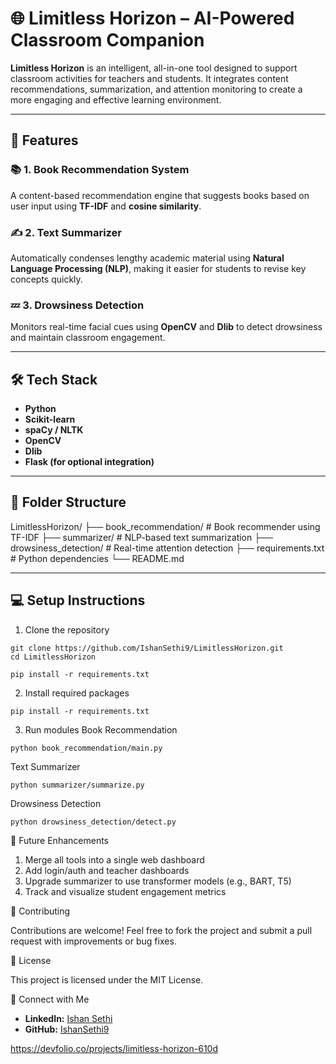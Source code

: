 # 🌐 Limitless Horizon – AI-Powered Classroom Companion

**Limitless Horizon** is an intelligent, all-in-one tool designed to support classroom activities for teachers and students. It integrates content recommendations, summarization, and attention monitoring to create a more engaging and effective learning environment.

---

## 🚀 Features

### 📚 1. Book Recommendation System
A content-based recommendation engine that suggests books based on user input using **TF-IDF** and **cosine similarity**.

### ✍️ 2. Text Summarizer
Automatically condenses lengthy academic material using **Natural Language Processing (NLP)**, making it easier for students to revise key concepts quickly.

### 💤 3. Drowsiness Detection
Monitors real-time facial cues using **OpenCV** and **Dlib** to detect drowsiness and maintain classroom engagement.

---

## 🛠️ Tech Stack

- **Python**
- **Scikit-learn**
- **spaCy / NLTK**
- **OpenCV**
- **Dlib**
- **Flask (for optional integration)**

---

## 📁 Folder Structure
LimitlessHorizon/
├── book_recommendation/ # Book recommender using TF-IDF
├── summarizer/ # NLP-based text summarization
├── drowsiness_detection/ # Real-time attention detection
├── requirements.txt # Python dependencies
└── README.md


---

## 💻 Setup Instructions

1. Clone the repository
```
git clone https://github.com/IshanSethi9/LimitlessHorizon.git
cd LimitlessHorizon

pip install -r requirements.txt

```
2. Install required packages
```
pip install -r requirements.txt
```

3. Run modules
Book Recommendation
```
python book_recommendation/main.py
```
Text Summarizer
```
python summarizer/summarize.py
```
Drowsiness Detection
```
python drowsiness_detection/detect.py
```


🌟 Future Enhancements
1. Merge all tools into a single web dashboard
2. Add login/auth and teacher dashboards
3. Upgrade summarizer to use transformer models (e.g., BART, T5)
4. Track and visualize student engagement metrics


🤝 Contributing

Contributions are welcome! Feel free to fork the project and submit a pull request with improvements or bug fixes.

📄 License

This project is licensed under the MIT License.

🔗 Connect with Me
- **LinkedIn:** [Ishan Sethi](https://www.linkedin.com/in/ishansethi09/)
- **GitHub:** [IshanSethi9](https://github.com/IshanSethi9)

https://devfolio.co/projects/limitless-horizon-610d
